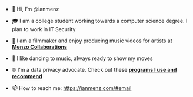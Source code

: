 - 👋 Hi, I’m @ianmenz
- 🎓 I am a college student working towards a computer science degree. I plan to work in IT Security
- 🎥 I am a filmmaker and enjoy producing music videos for artists at __[Menzo Collaborations](https://menzocollaborations.com/)__
- 🕺 I like dancing to music, always ready to show my moves
- 🌐 I'm a data privacy advocate. Check out these __[programs I use and recommend](https://ianmenz.com/#programs)__

- 📫 How to reach me: https://ianmenz.com/#email

<!---
ianmenz/ianmenz is a ✨ special ✨ repository because its `README.md` (this file) appears on your GitHub profile.
You can click the Preview link to take a look at your changes.
--->
